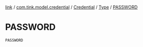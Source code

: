 [link](../../../index.md) / [com.tink.model.credential](../../index.md) / [Credential](../index.md) / [Type](index.md) / [PASSWORD](./-p-a-s-s-w-o-r-d.md)

# PASSWORD

`PASSWORD`